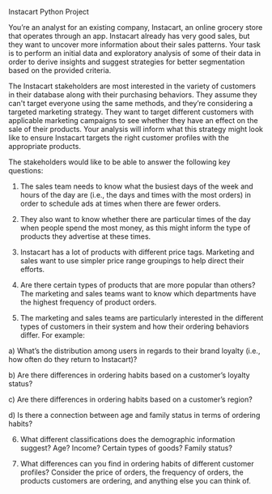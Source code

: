 
Instacart Python Project

You’re an analyst for an existing company, Instacart, an online grocery store that operates
through an app. Instacart already has very good sales, but they want to uncover more
information about their sales patterns. Your task is to perform an initial data and exploratory
analysis of some of their data in order to derive insights and suggest strategies for better
segmentation based on the provided criteria.

The Instacart stakeholders are most interested in the variety of customers in their database
along with their purchasing behaviors. They assume they can't target everyone using the same
methods, and they’re considering a targeted marketing strategy. They want to target different
customers with applicable marketing campaigns to see whether they have an effect on the sale
of their products. Your analysis will inform what this strategy might look like to ensure Instacart
targets the right customer profiles with the appropriate products. 

The stakeholders would like to be able to answer the following key questions:

1) The sales team needs to know what the busiest days of the week and hours of the day
are (i.e., the days and times with the most orders) in order to schedule ads at times
when there are fewer orders.

2) They also want to know whether there are particular times of the day when people spend
the most money, as this might inform the type of products they advertise at these times.

3) Instacart has a lot of products with different price tags. Marketing and sales want to use
simpler price range groupings to help direct their efforts.

4) Are there certain types of products that are more popular than others? The marketing
and sales teams want to know which departments have the highest frequency of product
orders.

5) The marketing and sales teams are particularly interested in the different types of
customers in their system and how their ordering behaviors differ. For example:

a) What’s the distribution among users in regards to their brand loyalty (i.e., how
often do they return to Instacart)?

b) Are there differences in ordering habits based on a customer’s loyalty status?

c) Are there differences in ordering habits based on a customer’s region?

d) Is there a connection between age and family status in terms of ordering habits?

6) What different classifications does the demographic information suggest? Age?
Income? Certain types of goods? Family status?

7) What differences can you find in ordering habits of different customer profiles?
Consider the price of orders, the frequency of orders, the products customers are
ordering, and anything else you can think of.
